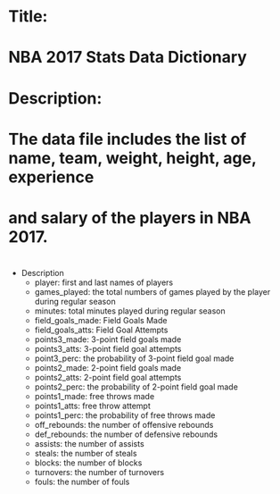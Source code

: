 # Title: 
#    NBA 2017 Stats Data Dictionary
# Description:
#    The data file includes the list of name, team, weight, height, age, experience 
#     and salary of the players in NBA 2017.
# 

 * Description
    + player: first and last names of players
    + games_played: the total numbers of games played by the player during regular season
    + minutes: total minutes played during regular season
    + field_goals_made: Field Goals Made 
    + field_goals_atts: Field Goal Attempts
    + points3_made: 3-point field goals made
    + points3_atts: 3-point field goal attempts
    + point3_perc: the probability of 3-point field goal made
    + points2_made: 2-point field goals made
    + points2_atts: 2-point field goal attempts
    + points2_perc: the probability of 2-point field goal made
    + points1_made: free throws made
    + points1_atts: free throw attempt
    + points1_perc: the probability of free throws made
    + off_rebounds: the number of offensive rebounds
    + def_rebounds: the number of defensive rebounds
    + assists: the number of assists
    + steals: the number of steals
    + blocks: the number of blocks
    + turnovers: the number of turnovers
    + fouls: the number of fouls